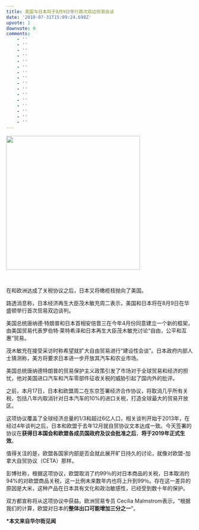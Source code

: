 ```yaml
---
title: 美国与日本将于8月9日举行首次双边贸易会谈
date: '2018-07-31T15:09:24.698Z'
upvote: 1
downvote: 0
comments:
    - ''
    - ''
    - ''
    - ''
    - ''
    - ''
    - ''
    - ''
    - ''
    - ''
    - ''
    - ''
    - ''
    - ''
    - ''
    - ''
---
```


<div class="node-article-content"><p><img src="https://wpimg.wallstcn.com/dd9191b1-6b91-47e8-be0a-2b478d6f2654.jpg?imageView2/1/w/360/h/270" style="width: 360px;"></p><p><br></p><p>在和欧洲达成了关税协议之后，日本又将橄榄枝抛向了美国。</p><p>路透消息称，日本经济再生大臣茂木敏充周二表示，美国和日本将在8月9日在华盛顿举行首次贸易双边谈判。</p><p>美国总统唐纳德·特朗普和日本首相安倍晋三在今年4月份同意建立一个新的框架，由美国贸易代表罗伯特·莱特希泽和日本再生大臣茂木敏充讨论“自由，公平和互惠”贸易。</p><p>茂木敏充在接受采访时称希望就扩大自由贸易进行“建设性会谈”。日本政府内部人士猜测称，美方将要求日本进一步开放其汽车和农业市场。</p><p>美国总统唐纳德特朗普的贸易保护主义政策引发了市场对于全球贸易和经济的担忧，他对美国进口汽车和汽车零部件征收关税的威胁引起了国内外的批评。</p><p>之前，本月17日，日本和欧盟周二在东京签署经济合作协议，将取消几乎所有关税，包括八年内取消针对日本汽车的10%的进口关税，打造全球最大的贸易开放区。</p><p>这项协议覆盖了全球经济总量的1/3和超过6亿人口，相关谈判开始于2013年，在经过4年谈判之后，日本和欧盟于去年12月就自贸协议文本达成一致。今天签署的协议在<strong>获得日本国会和欧盟各成员国政府及议会批准之后</strong>，<strong>将于2019年正式生效</strong>。</p><p>值得关注的是，欧盟各国家内部是否会就此展开旷日持久的讨论，就像对欧盟-加拿大自贸协议（CETA）那样。</p><p>彭博社称，根据这项协议，欧盟取消了约99％的对日本商品的关税，日本取消约94%的对欧盟商品关税，这一比例未来数年内也将上升到99％。存在这一差异的原因是大米，这种产品在日本具有文化和政治敏感性，已经受到数十年的保护。</p><p>双方都宣称将从这项协议中获益。欧洲贸易专员 Cecilia Malmstrom表示，“根据我们的计算，欧盟对日本的<strong>整体出口可能增加三分之一</strong>”。</p><p><strong>*本文来自华尔街见闻</strong></p><br></div>
